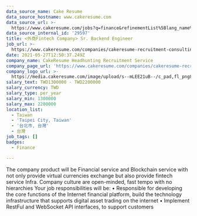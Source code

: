 ```yaml
---
data_source_name: Cake Resume
data_source_hostname: www.cakeresume.com
data_source_url: >-
  https://www.cakeresume.com/jobs?q=finance&refinementList%5Blang_name%5D%5B0%5D=English&refinementList%5Bsalary_type%5D=per_year&range%5Bsalary_range%5D%5Bmin%5D=1000000&page=3
data_source_internal_id: '29597'
title: <外商Fintech Company> Sr. Backend Engineer
job_url: >-
  https://www.cakeresume.com/companies/cakeresume-recruitment-consulting/jobs/lt-foreign-fintech-company-gt-sr-backend-engineer
date: 2021-05-27T12:50:37.249Z
company_name: CakeResume Headhunting Recruitment Service
company_page_url: 'https://www.cakeresume.com/companies/cakeresume-recruitment-consulting'
company_logo_url: >-
  https://media.cakeresume.com/image/upload/s--mLEE21uB--/c_pad,fl_png8,h_200,w_200/v1620881212/vdbipassrdfr8omwzeq6.png
salary_text: TWD1300000 - TWD2200000
salary_currency: TWD
salary_type: per_year
salary_min: 1300000
salary_max: 2200000
location_list:
  - Taiwan
  - 'Taipei City, Taiwan'
  - '台北市, 台灣'
  - 台灣
job_tags: []
badges:
  - Finance

---
```


The company product will be Financial service and Blockchain service with not only provide virtual currencies exchange but also provide fintech service Infra. Company culture are open-minded, fast tempo with no hierarchies Your job responsibilities will be: • Responsible for developing the core functions of the Internet financial platform, build the technology infrastructure that supports digital asset trading on the internet • Implement RestFul and WebSocket API interfaces, to support customers